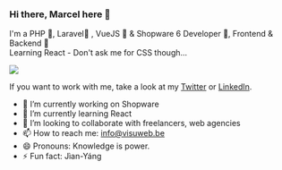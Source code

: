 ### Hi there, Marcel here 👋

I'm a PHP 💜, Laravel🧡 , VueJS 💚 & Shopware 6 Developer 💙, Frontend & Backend 💪  
Learning React - Don't ask me for CSS though...

![](https://i.imgur.com/vT4Oclk.gif)

If you want to work with me, take a look at my [Twitter](https://twitter.com/Marcpowo) or [LinkedIn](https://www.linkedin.com/in/powolny-marcel/).

- 🔭 I’m currently working on Shopware
- 🌱 I’m currently learning React
- 👯 I’m looking to collaborate with freelancers, web agencies
- 📫 How to reach me: info@visuweb.be
- 😄 Pronouns: Knowledge is power.
- ⚡ Fun fact: Jìan-Yáng
